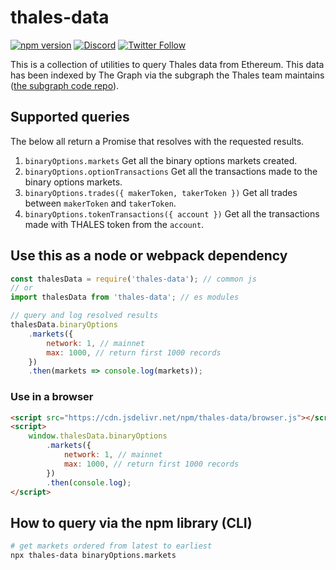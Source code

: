 # thales-data

[![npm version](https://badge.fury.io/js/thales-data.svg)](https://badge.fury.io/js/thales-data)
[![Discord](https://img.shields.io/discord/816415414404907089.svg?color=768AD4&label=discord&logo=https%3A%2F%2Fdiscordapp.com%2Fassets%2F8c9701b98ad4372b58f13fd9f65f966e.svg)](https://discord.com/invite/cFGv5zyVEj)
[![Twitter Follow](https://img.shields.io/twitter/follow/thalesmarket.svg?label=thalesmarket&style=social)](https://twitter.com/thalesmarket)

This is a collection of utilities to query Thales data from Ethereum. This data has been indexed by The Graph via the subgraph the Thales team maintains ([the subgraph code repo](https://github.com/thales-markets/thales-subgraph)).

## Supported queries

The below all return a Promise that resolves with the requested results.

1. `binaryOptions.markets` Get all the binary options markets created.
2. `binaryOptions.optionTransactions` Get all the transactions made to the binary options markets.
3. `binaryOptions.trades({ makerToken, takerToken })` Get all trades between `makerToken` and `takerToken`.
4. `binaryOptions.tokenTransactions({ account })` Get all the transactions made with THALES token from the `account`.

## Use this as a node or webpack dependency

```javascript
const thalesData = require('thales-data'); // common js
// or
import thalesData from 'thales-data'; // es modules

// query and log resolved results
thalesData.binaryOptions
	.markets({
		network: 1, // mainnet
		max: 1000, // return first 1000 records
	})
	.then(markets => console.log(markets));
```

### Use in a browser

```html
<script src="https://cdn.jsdelivr.net/npm/thales-data/browser.js"></script>
<script>
	window.thalesData.binaryOptions
		.markets({
			network: 1, // mainnet
			max: 1000, // return first 1000 records
		})
		.then(console.log);
</script>
```

## How to query via the npm library (CLI)

```bash
# get markets ordered from latest to earliest
npx thales-data binaryOptions.markets
```

